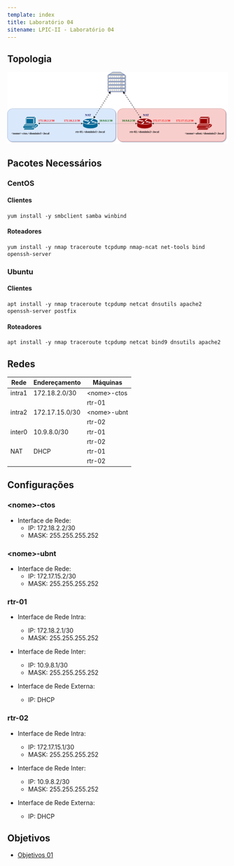 ```yaml
---
template: index
title: Laboratório 04
sitename: LPIC-II - Laboratório 04
---
```


## Topologia

![Lab 03](/images/lpi2_lab_s02.png)

## Pacotes Necessários

### CentOS

#### Clientes

```(bash)
yum install -y smbclient samba winbind
```

#### Roteadores

```(bash)
yum install -y nmap traceroute tcpdump nmap-ncat net-tools bind openssh-server
```

### Ubuntu

#### Clientes

```(bash)
apt install -y nmap traceroute tcpdump netcat dnsutils apache2 openssh-server postfix
```

#### Roteadores

```(bash)
apt install -y nmap traceroute tcpdump netcat bind9 dnsutils apache2
```

## Redes

| Rede   | Endereçamento | Máquinas |
|--------|---------------|----------|
| intra1 | 172.18.2.0/30 | &lt;nome&gt;-ctos |
|        |               | rtr-01 |
| intra2 | 172.17.15.0/30 | &lt;nome&gt;-ubnt |
|        |                | rtr-02 |
| inter0 | 10.9.8.0/30    | rtr-01 |
|        |                | rtr-02 |
| NAT    | DHCP           | rtr-01 |
|        |                | rtr-02 |

## Configurações

### &lt;nome&gt;-ctos

* Interface de Rede:
  * IP: 172.18.2.2/30
  * MASK: 255.255.255.252

### &lt;nome&gt;-ubnt

* Interface de Rede:
  * IP: 172.17.15.2/30
  * MASK: 255.255.255.252

### rtr-01

* Interface de Rede Intra:
  * IP: 172.18.2.1/30
  * MASK: 255.255.255.252

* Interface de Rede Inter:
  * IP: 10.9.8.1/30
  * MASK: 255.255.255.252

* Interface de Rede Externa:
  * IP: DHCP

### rtr-02

* Interface de Rede Intra:
  * IP: 172.17.15.1/30
  * MASK: 255.255.255.252

* Interface de Rede Inter:
  * IP: 10.9.8.2/30
  * MASK: 255.255.255.252

* Interface de Rede Externa:
  * IP: DHCP

## Objetivos

* [Objetivos 01](objetivos01.md)
